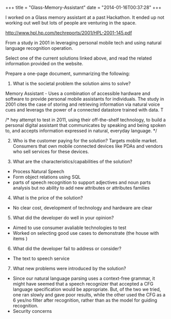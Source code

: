 +++
title = "Glass-Memory-Assistant"
date = "2014-01-16T00:37:28"
+++

I worked on a Glass memory assistant at a past Hackathon. It ended up not working out well but lots of people are venturing in the space.

http://www.hpl.hp.com/techreports/2001/HPL-2001-145.pdf

From a study in 2001 in leveraging personal mobile tech and using natural language recognition operation.

Select one of the current solutions linked above, and read the related information provided on the website.

Prepare a one-page document, summarizing the following:

1. What is the societal problem the solution aims to solve?

Memory Assistant - Uses a combination of accessible hardware and software to provide
personal mobile assistants for individuals. The study in 2001 cites the case of storing and retrieving information via natural voice cues and leverags the power of a connected datastore trained with data. T

/* hey attempt to test in 2011, using their off-the-shelf technology, to build a personal digital  assistant that communicates by speaking and being spoken to, and accepts information expressed in natural, everyday language. */

2. Who is the customer paying for the solution?
Targets mobile market.
Consumers that own mobile connected devices like PDAs and vendors who sell services for these devices.

3. What are the characteristics/capabilities of the solution?
+ Process Natural Speech
+ Form object relations using SQL
+ parts of speech recognition to support adjectives and noun parts analysis but no ability to add new attributes or attributes families


4. What is the price of the solution?
+  No clear cost, development of technology and hardware are clear

5. What did the developer do well in your opinion?
+ Aimed to use consumer avaliable technologies to test
+ Worked on selecting good use cases to demonstrate (the house with items )

6. What did the developer fail to address or consider?
+  The text to speech service
7. What new problems were introduced by the solution?
+  Since our natural language parsing uses a context-free grammar, it might have seemed that a speech recognizer that accepted a CFG language specification would be appropriate. But, of the two we tried, one ran slowly and gave poor results, while the other used the CFG as a 6 yes/no filter after recognition, rather than as the model for guiding recognition.
+ Security concerns
